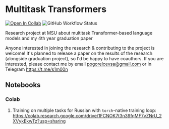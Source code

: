 # Multitask Transformers

[![Open In Collab](https://colab.research.google.com/assets/colab-badge.svg)](https://colab.research.google.com/drive/1FCNOK7t3n39fqMF7vZNrU_2XVykEkwTz?usp=sharing)
![GitHub Workflow Status](https://img.shields.io/github/workflow/status/s1m0000n/multitask-transformers/Pylint?label=pylint)

Research project at MSU about multitask Transformer-based language models and my 4th year graduation paper

Anyone interested in joining the research & contributing to the project is welcome! It's planned to release a paper on the results of the research (alongside graduation project), so I'd be happy to have coauthors. If you are interested, please contact me by email pogorelcevsa@gmail.com or in Telegram https://t.me/s1m00n 

## Notebooks

### Colab

1. Training on multiple tasks for Russian with `torch`-native training loop: https://colab.research.google.com/drive/1FCNOK7t3n39fqMF7vZNrU_2XVykEkwTz?usp=sharing


